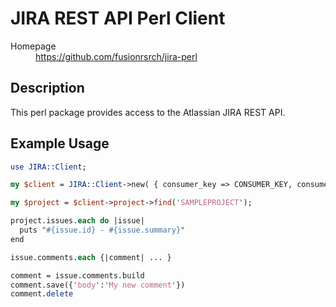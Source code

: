 #  JIRA REST API Perl Client

<dl>
  <dt>Homepage</dt><dd><a href="https://github.com/fusionrsrch/jira-perl">https://github.com/fusionrsrch/jira-perl</a></dd>
</dl>

## Description

This perl package provides access to the Atlassian JIRA REST API.

## Example Usage

```perl
use JIRA::Client;

my $client = JIRA::Client->new( { consumer_key => CONSUMER_KEY, consumer_secret => CONSUMER_SECRET } );

my $project = $client->project->find('SAMPLEPROJECT');

project.issues.each do |issue|
  puts "#{issue.id} - #{issue.summary}"
end

issue.comments.each {|comment| ... }

comment = issue.comments.build
comment.save({'body':'My new comment'})
comment.delete
```
